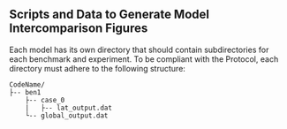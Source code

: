 ## Scripts and Data to Generate Model Intercomparison Figures

Each model has its own directory that should contain subdirectories for each benchmark and experiment. To be compliant with the Protocol, each directory must adhere to the following structure:

```
CodeName/
├-- ben1
    ├-- case_0
    |   ├-- lat_output.dat
    └-- global_output.dat